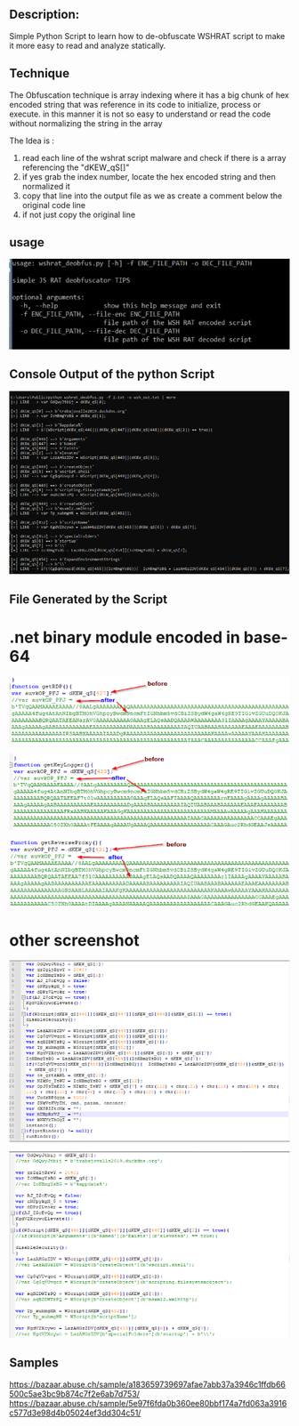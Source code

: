 
## Description:
Simple Python Script to learn how to de-obfuscate WSHRAT script to make it more easy to read and analyze statically.

## Technique
The Obfuscation technique is array indexing where it has a big chunk of hex encoded string that was reference in its code to initialize, process or execute.
in this manner it is not so easy to understand or read the code without normalizing the string in the array


The Idea is :
1. read each line of the wshrat script malware and check if there is a array referencing the  "dKEW_qS[]"
2. if yes grab the index number, locate the hex encoded string and then normalized it
3. copy that line into the output file as we as create a comment below the original code line 
4. if not just copy the original line

## usage 

<img src ="screenshots/1.PNG"> </img>

## Console Output of the python Script

<img src ="screenshots/2.PNG"> </img>

## File Generated by the Script 

# .net binary module encoded in base-64 
<img src ="screenshots/3.png"> </img>

<img src ="screenshots/4.png"> </img>

<img src ="screenshots/5.png"> </img>

# other screenshot 

<img src ="screenshots/6.PNG"> </img>

<img src ="screenshots/7.PNG"> </img>

## Samples

https://bazaar.abuse.ch/sample/a183659739697afae7abb37a3946c1ffdb66500c5ae3bc9b874c7f2e6ab7d753/
https://bazaar.abuse.ch/sample/5e97f6fda0b360ee80bbf174a7fd063a3916c577d3e98d4b05024ef3dd304c51/
